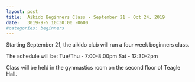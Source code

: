 ```yaml
---
layout: post
title:  Aikido Beginners Class - September 21 - Oct 24, 2019
date:   3019-9-5 10:30:00 -0600
#categories: beginners
---
```


Starting September 21, the aikido club will run a four week beginners class.

The schedule will be:
Tue/Thu - 7:00-8:00pm
Sat - 12:30-2pm

Class will be held in the gynmastics room on the second floor of Teagle Hall.

